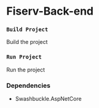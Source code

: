 # Fiserv-Back-end

### `Build Project`

Build the project

### `Run Project`

Run the project

### Dependencies
- Swashbuckle.AspNetCore
